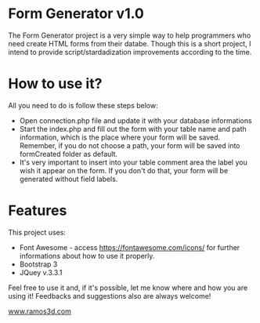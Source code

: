 # Form Generator v1.0

The Form Generator project is a very simple way to help programmers who need create HTML forms from their databe. Though this is a short project, I intend to provide script/stardadization improvements according to the time.

# How to use it?

All you need to do is follow these steps below:

* Open connection.php file and update it with your database informations
* Start the index.php and fill out the form with your table name and path information, which is the place where your form will be saved. Remember, if you do not choose a path, your form will be saved into formCreated folder as default.
* It's very important to insert into your table comment area the label you wish it appear on the form. If you don't do that, your form will be generated without field labels. 

# Features
This project uses:
* Font Awesome - access https://fontawesome.com/icons/ for further informations about how to use it properly.
* Bootstrap 3
* JQuey v.3.3.1

Feel free to use it and, if it's possible, let me know where and how you are using it!
Feedbacks and suggestions also are always welcome!

www.ramos3d.com

